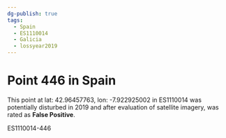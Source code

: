 ```yaml
---
dg-publish: true
tags:
  - Spain
  - ES1110014
  - Galicia
  - lossyear2019
---
```


# Point 446 in Spain

This point at lat: 42.96457763, lon: -7.922925002 in ES1110014 was potentially disturbed in 2019 and after evaluation of satellite imagery, was rated as **False Positive**.



ES1110014-446